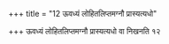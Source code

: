 +++
title = "12 ऊवध्यं लोहितलिप्तमग्नौ प्रास्यत्यधो"

+++
ऊवध्यं लोहितलिप्तमग्नौ प्रास्यत्यधो वा निखनति १२